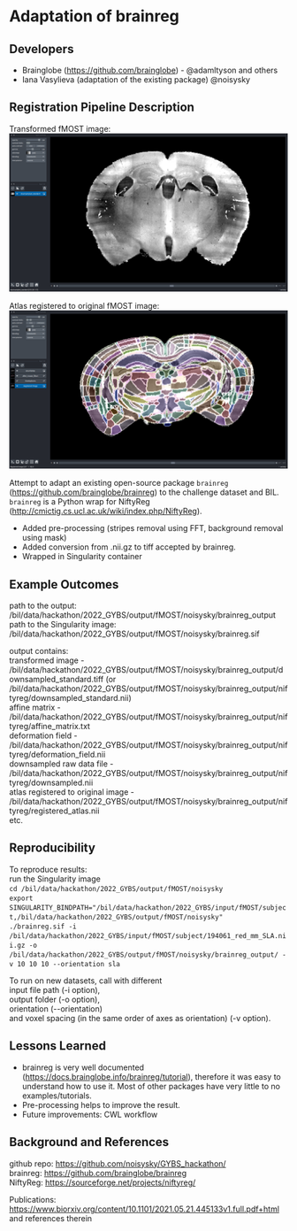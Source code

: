 # Adaptation of brainreg

## Developers

- Brainglobe (https://github.com/brainglobe) - @adamltyson and others
- Iana Vasylieva (adaptation of the existing package) @noisysky

## Registration Pipeline Description
Transformed fMOST image:
![alt text](https://github.com/InsightSoftwareConsortium/GetYourBrainStraight/blob/main/HCK01_2022_Virtual/ReproducibleResource/IanaVasylieva/fMOST_transformed.png)

Atlas registered to original fMOST image:
![alt text](https://github.com/InsightSoftwareConsortium/GetYourBrainStraight/blob/main/HCK01_2022_Virtual/ReproducibleResource/IanaVasylieva/fMOST_brainreg.png)

Attempt to adapt an existing open-source package `brainreg` (https://github.com/brainglobe/brainreg) to the challenge dataset and BIL.<br/>
`brainreg` is a Python wrap for NiftyReg (http://cmictig.cs.ucl.ac.uk/wiki/index.php/NiftyReg).

- Added pre-processing (stripes removal using FFT, background removal using mask)
- Added conversion from .nii.gz to tiff accepted by brainreg.
- Wrapped in Singularity container

## Example Outcomes

path to the output: /bil/data/hackathon/2022_GYBS/output/fMOST/noisysky/brainreg_output<br/>
path to the Singularity image: /bil/data/hackathon/2022_GYBS/output/fMOST/noisysky/brainreg.sif<br/>

output contains:<br/>
transformed image - /bil/data/hackathon/2022_GYBS/output/fMOST/noisysky/brainreg_output/downsampled_standard.tiff
(or /bil/data/hackathon/2022_GYBS/output/fMOST/noisysky/brainreg_output/niftyreg/downsampled_standard.nii)<br/>
affine matrix - /bil/data/hackathon/2022_GYBS/output/fMOST/noisysky/brainreg_output/niftyreg/affine_matrix.txt<br/>
deformation field - /bil/data/hackathon/2022_GYBS/output/fMOST/noisysky/brainreg_output/niftyreg/deformation_field.nii<br/>
downsampled raw data file - /bil/data/hackathon/2022_GYBS/output/fMOST/noisysky/brainreg_output/niftyreg/downsampled.nii<br/>
atlas registered to original image - /bil/data/hackathon/2022_GYBS/output/fMOST/noisysky/brainreg_output/niftyreg/registered_atlas.nii<br/>
etc.


## Reproducibility

To reproduce results:<br/>
run the Singularity image<br/>
`cd /bil/data/hackathon/2022_GYBS/output/fMOST/noisysky`<br/>
`export SINGULARITY_BINDPATH="/bil/data/hackathon/2022_GYBS/input/fMOST/subject,/bil/data/hackathon/2022_GYBS/output/fMOST/noisysky"`<br/>
`./brainreg.sif -i /bil/data/hackathon/2022_GYBS/input/fMOST/subject/194061_red_mm_SLA.nii.gz -o /bil/data/hackathon/2022_GYBS/output/fMOST/noisysky/brainreg_output/ -v 10 10 10 --orientation sla`<br/>

To run on new datasets, call with different<br/>
input file path (-i option),<br/>
output folder (-o option),<br/>
orientation (--orientation)<br/>
and voxel spacing (in the same order of axes as orientation) (-v option).


## Lessons Learned

- brainreg is very well documented (https://docs.brainglobe.info/brainreg/tutorial), therefore it was easy to understand how to use it. Most of other packages have very little to no examples/tutorials.<br/>
- Pre-processing helps to improve the result.<br/>
- Future improvements: CWL workflow

## Background and References

github repo: https://github.com/noisysky/GYBS_hackathon/<br/>
brainreg: https://github.com/brainglobe/brainreg<br/>
NiftyReg: https://sourceforge.net/projects/niftyreg/<br/>

Publications:
https://www.biorxiv.org/content/10.1101/2021.05.21.445133v1.full.pdf+html and references therein
